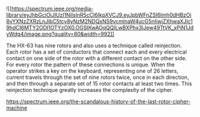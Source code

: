 ![[https://spectrum.ieee.org/media-library/eyJhbGciOiJIUzI1NiIsInR5cCI6IkpXVCJ9.eyJpbWFnZSI6Imh0dHBzOi8vYXNzZXRzLnJibC5tcy8yNzM2NDQxNS9vcmlnaW4ucG5nIiwiZXhwaXJlc19hdCI6MTY2ODI1OTYzOX0.OGSIKwAOqQQILwBXPhx3lJew49TtVK_xPiN1JdyWdg4/image.png?quality=80&width=992]]

The HX-63 has nine rotors and also uses a technique called reinjection. Each rotor has a set of conductors that connect each and every electrical contact on one side of the rotor with a different contact on the other side. For every rotor the pattern of these connections is unique. When the operator strikes a key on the keyboard, representing one of 26 letters, current travels through the set of nine rotors twice, once in each direction, and then through a separate set of 15 rotor contacts at least two times. This reinjection technique greatly increases the complexity of the cipher.

https://spectrum.ieee.org/the-scandalous-history-of-the-last-rotor-cipher-machine
